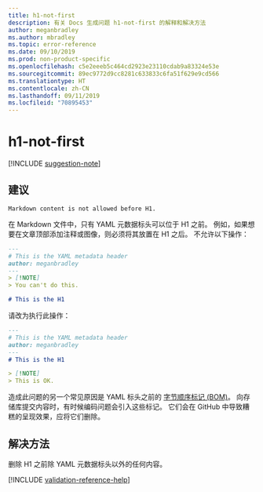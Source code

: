 ```yaml
---
title: h1-not-first
description: 有关 Docs 生成问题 h1-not-first 的解释和解决方法
author: meganbradley
ms.author: mbradley
ms.topic: error-reference
ms.date: 09/10/2019
ms.prod: non-product-specific
ms.openlocfilehash: c5e2eeeb5c464cd2923e23110cdab9a83324e53e
ms.sourcegitcommit: 89ec9772d9cc8281c633833c6fa51f629e9cd566
ms.translationtype: HT
ms.contentlocale: zh-CN
ms.lasthandoff: 09/11/2019
ms.locfileid: "70895453"
---
```

# <a name="h1-not-first"></a>h1-not-first

[!INCLUDE [suggestion-note](includes/suggestion-note.md)]

## <a name="suggestion"></a>建议

`Markdown content is not allowed before H1.`

在 Markdown 文件中，只有 YAML 元数据标头可以位于 H1 之前。 例如，如果想要在文章顶部添加注释或图像，则必须将其放置在 H1 之后。 不允许以下操作：

```markdown
---
# This is the YAML metadata header
author: meganbradley
---
> [!NOTE]
> You can't do this.

# This is the H1
```

请改为执行此操作：

```markdown
---
# This is the YAML metadata header
author: meganbradley
---
# This is the H1

> [!NOTE]
> This is OK.
```

造成此问题的另一个常见原因是 YAML 标头之前的 [字节顺序标记 (BOM)](http://www.websina.com/bugzero/kb/unicode-bom.html)。 向存储库提交内容时，有时候编码问题会引入这些标记。 它们会在 GitHub 中导致糟糕的呈现效果，应将它们删除。

## <a name="resolution"></a>解决方法

删除 H1 之前除 YAML 元数据标头以外的任何内容。

<!--make sure to add this file to your includes folder and verify the path-->
[!INCLUDE [validation-reference-help](includes/validation-reference-help.md)]
